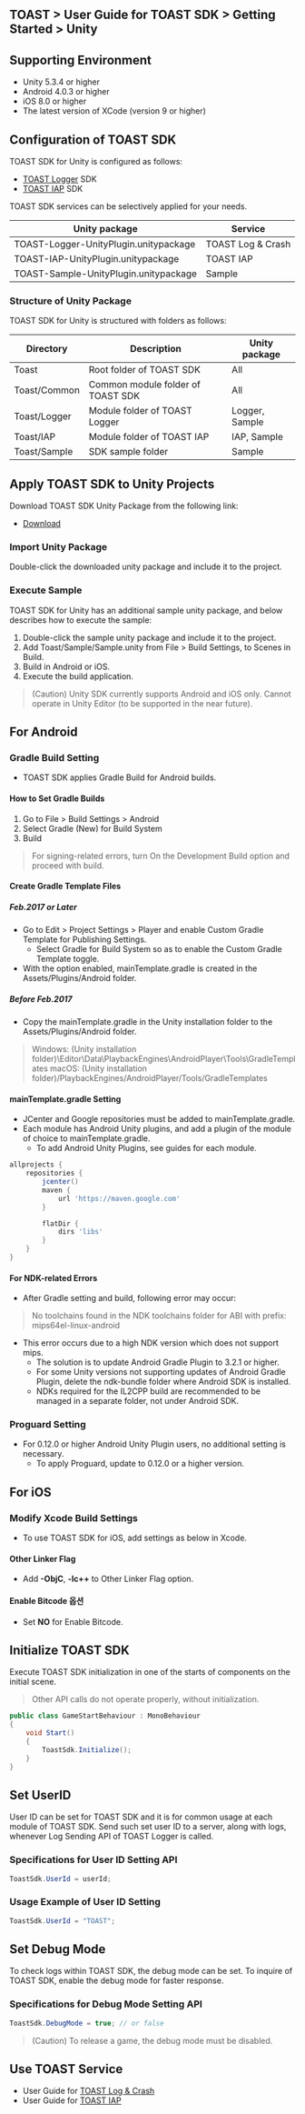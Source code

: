 ## TOAST > User Guide for TOAST SDK > Getting Started > Unity

## Supporting Environment 

* Unity 5.3.4 or higher
* Android 4.0.3 or higher
* iOS 8.0 or higher
* The latest version of XCode (version 9 or higher)

## Configuration of TOAST SDK

TOAST SDK for Unity is configured as follows: 

* [TOAST Logger](./log-collector-unity) SDK
* [TOAST IAP](./iap-unity) SDK

 TOAST SDK services can be selectively applied for your needs. 

| Unity package | Service |
| --- | --- |
| TOAST-Logger-UnityPlugin.unitypackage | TOAST Log & Crash |
| TOAST-IAP-UnityPlugin.unitypackage | TOAST IAP |
| TOAST-Sample-UnityPlugin.unitypackage | Sample |

### Structure of Unity Package 

TOAST SDK for Unity is structured with folders as follows:  

| Directory | Description | Unity package |
|---|---|---|
| Toast | Root folder of TOAST SDK | All |
| Toast/Common | Common module folder of TOAST SDK | All |
| Toast/Logger | Module folder of TOAST Logger | Logger, Sample |
| Toast/IAP | Module folder of TOAST IAP | IAP, Sample |
| Toast/Sample | SDK sample folder | Sample |

## Apply TOAST SDK to Unity Projects 

Download TOAST SDK Unity Package from the following link: 

- [Download](../../../Download/#toast-sdk)

### Import Unity Package 

Double-click the downloaded unity package and include it to the project. 

### Execute Sample 

TOAST SDK for Unity has an additional sample unity package, and below describes how to execute the sample: 

1. Double-click the sample unity package and include it to the project. 
2. Add Toast/Sample/Sample.unity from File > Build Settings, to Scenes in Build.
3. Build in Android or iOS. 
4. Execute the build application. 

> (Caution) Unity SDK currently supports Android and iOS only. 
> Cannot operate in Unity Editor (to be supported in the near future). 

## For Android 

### Gradle Build Setting

* TOAST SDK applies Gradle Build for Android builds.

#### How to Set Gradle Builds
1. Go to File > Build Settings > Android
2. Select Gradle (New) for Build System
3. Build

> For signing-related errors, turn On the Development Build option and proceed with build. 

#### Create Gradle Template Files
##### Feb.2017 or Later  
- Go to Edit > Project Settings > Player and enable Custom Gradle Template for Publishing Settings.
    - Select Gradle for Build System so as to enable the Custom Gradle Template toggle. 
- With the option enabled, mainTemplate.gradle is created in the Assets/Plugins/Android folder. 

##### Before Feb.2017 
- Copy the mainTemplate.gradle in the Unity installation folder to the Assets/Plugins/Android folder. 

> Windows: (Unity installation folder)\Editor\Data\PlaybackEngines\AndroidPlayer\Tools\GradleTemplates
> macOS: (Unity installation folder)/PlaybackEngines/AndroidPlayer/Tools/GradleTemplates

#### mainTemplate.gradle Setting
- JCenter and Google repositories must be added to mainTemplate.gradle.
- Each module has Android Unity plugins, and add a plugin of the module of choice to mainTemplate.gradle.
    - To add Android Unity Plugins, see guides for each module. 

```groovy
allprojects {
    repositories {
        jcenter()
        maven {
            url 'https://maven.google.com'
        }

        flatDir {
            dirs 'libs'
        }
    }
}
```

#### For NDK-related Errors
- After Gradle setting and build, following error may occur: 
> No toolchains found in the NDK toolchains folder for ABI with prefix: mips64el-linux-android
- This error occurs due to a high NDK version which does not support mips. 
    - The solution is to update Android Gradle Plugin to 3.2.1 or higher.
    - For some Unity versions not supporting updates of Android Gradle Plugin, delete the ndk-bundle folder where Android SDK is installed. 
    - NDKs required for the IL2CPP build are recommended to be managed in a separate folder, not under Android SDK. 

### Proguard Setting 
- For 0.12.0 or higher Android Unity Plugin users, no additional setting is necessary. 
    - To apply Proguard, update to 0.12.0 or a higher version. 


## For iOS 

### Modify Xcode Build Settings
* To use TOAST SDK for iOS, add settings as below in Xcode. 

#### Other Linker Flag 
* Add **-ObjC**, **-lc++**  to Other Linker Flag option.  

#### Enable Bitcode 옵션
* Set **NO** for Enable Bitcode.

## Initialize TOAST SDK 

Execute TOAST SDK initialization in one of the starts of components on the initial scene. 

> Other API calls do not operate properly, without initialization. 

```csharp
public class GameStartBehaviour : MonoBehaviour
{
    void Start()
    {
        ToastSdk.Initialize();
    }
}
```

## Set UserID

User ID can be set for TOAST SDK and it is for common usage at each module of TOAST SDK.
Send such set user ID to a server, along with logs, whenever Log Sending API of TOAST Logger is called. 

### Specifications for User ID Setting API  
```csharp
ToastSdk.UserId = userId;
```

### Usage Example of User ID Setting 
```csharp
ToastSdk.UserId = "TOAST";
```

## Set Debug Mode 

To check logs within TOAST SDK, the debug mode can be set. 
To inquire of TOAST SDK, enable the debug mode for faster response.  

### Specifications for Debug Mode Setting API
```csharp
ToastSdk.DebugMode = true; // or false
```

> (Caution) To release a game, the debug mode must be disabled. 

## Use TOAST Service 

* User Guide for [TOAST Log & Crash](./log-collector-unity) 
* User Guide for [TOAST IAP](./iap-unity)


